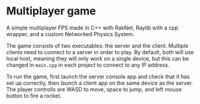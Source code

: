# Multiplayer game
A simple multiplayer FPS made in C++ with RakNet, Raylib with a cpp wrapper, and a custom Networked Physics System.

The game consists of two executables: the server and the client. Multiple clients need to connect to a server in order to play. By default, both will use local host, meaning they will only work on a single device, but this can be changed in `main.cpp` in each project to connect to any IP address.

To run the game, first launch the server console app and check that it has set up correctly, then launch a client app on the same device as the server. The player controlls are WASD to move, space to jump, and left mouse button to fire a rocket.
